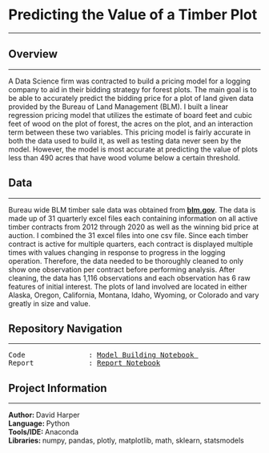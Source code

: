 # Predicting the Value of a Timber Plot
---
## Overview
---
A Data Science firm was contracted to build a pricing model for a logging company to aid in their bidding strategy for forest plots. The main goal is to be able to accurately predict the bidding price for a plot of land given data provided by the Bureau of Land Management (BLM). I built a linear regression pricing model that utilizes the estimate of board feet and cubic feet of wood on the plot of forest, the acres on the plot, and an interaction term between these two variables. This pricing model is fairly accurate in both the data used to build it, as well as testing data never seen by the model. However, the model is most accurate at predicting the value of plots less than 490 acres that have wood volume below a certain threshold.
## Data
---
Bureau wide BLM timber sale data was obtained from __[blm.gov](https://www.blm.gov/programs/natural-resources/forests-and-woodlands/timber-sales/bureau-wide-timber-data)__. The data is made up of 31 quarterly excel files each containing information on all active timber contracts from 2012 through 2020 as well as the winning bid price at auction. I combined the 31 excel files into one csv file. Since each timber contract is active for multiple quarters, each contract is displayed multiple times with values changing in response to progress in the logging operation. Therefore, the data needed to be thoroughly cleaned to only show one observation per contract before performing analysis. After cleaning, the data has 1,116 observations and each observation has 6 raw features of initial interest. The plots of land involved are located in either Alaska, Oregon, California, Montana, Idaho, Wyoming, or Colorado and vary greatly in size and value.
## Repository Navigation
---
<pre>
Code               : <a href=https://github.com/harperd17/Timber-Sale-Valuation/blob/master/Notebooks/Modelling Code.ipynb>Model Building Notebook </a>
Report             : <a href=https://github.com/harperd17/Timber-Sale-Valuation/blob/master/Report/Report Notebook.ipynb>Report Notebook</a>
</pre>
## Project Information
---
<b>Author: </b>David Harper <br>
<b>Language: </b>Python <br>
<b>Tools/IDE: </b>Anaconda <br>
<b>Libraries: </b>numpy, pandas, plotly, matplotlib, math, sklearn, statsmodels

